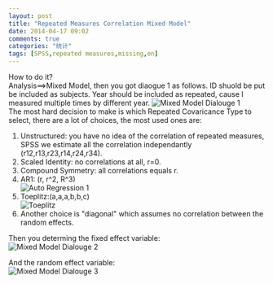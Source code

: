 ```yaml
---
layout: post
title: "Repeated Measures Correlation Mixed Model"
date: 2014-04-17 09:02
comments: true
categories: "统计"
tags: [SPSS,repeated measures,missing,en]
---
```

How to do it?  
Analysis==>Mixed Model, then you got diaogue 1 as follows. ID shuold be put be included as subjects. Year should be included as repeated, cause I measured multiple times by different year. 
![Mixed Model Dialouge 1](https://raw.github.com/lukezhg/Freyja/master/mixed-model-d1.png)  
The most hard decision to make is which Repeated Covaricance Type to select, there are a lot of choices, the most used ones are:  
1. Unstructured: you have no idea of the correlation of repeated measures, SPSS we estimate all the correlation independantly (r12,r13,r23,r14,r24,r34).  
2. Scaled Identity: no correlations at all, r=0.  
3. Compound Symmetry: all correlations equals r.  
4. AR1: (r, r^2, R^3)  
![Auto Regression 1](https://raw.github.com/lukezhg/Freyja/master/mixed-model-AR1.png)  
5. Toeplitz:(a,a,a,b,b,c)  
![Toeplitz](https://raw.github.com/lukezhg/Freyja/master/mixed-model-toepliztz.png)  
6. Another choice is "diagonal" which assumes no correlation between the random effects.  

Then you determing the fixed effect variable:  
![Mixed Model Dialouge 2](https://raw.github.com/lukezhg/Freyja/master/mixed-model-d2.png)  

And the random effect variable:  
![Mixed Model Dialouge 3](https://raw.github.com/lukezhg/Freyja/master/mixed-model-d3.png)  